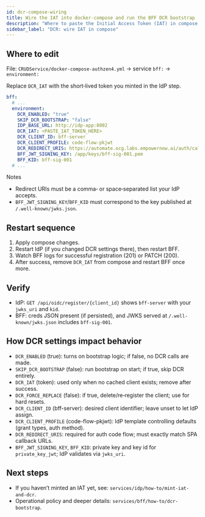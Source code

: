 ```yaml
---
id: dcr-compose-wiring
title: Wire the IAT into docker‑compose and run the BFF DCR bootstrap
description: "Where to paste the Initial Access Token (IAT) in compose, the restart sequence, verification, and how DCR_* settings affect behavior."
sidebar_label: "DCR: wire IAT in compose"
---
```


## Where to edit

File: `CRUDService/docker-compose-authzen4.yml` → service `bff:` → `environment:`

Replace `DCR_IAT` with the short‑lived token you minted in the IdP step.

```yaml
bff:
  # ...
  environment:
    DCR_ENABLED: "true"
    SKIP_DCR_BOOTSTRAP: "false"
    IDP_BASE_URL: http://idp-app:8002
    DCR_IAT: <PASTE_IAT_TOKEN_HERE>
    DCR_CLIENT_ID: bff-server
    DCR_CLIENT_PROFILE: code-flow-pkjwt
    DCR_REDIRECT_URIS: https://automate.ocg.labs.empowernow.ai/auth/callback,https://authn.ocg.labs.empowernow.ai/auth/callback,https://authz.ocg.labs.empowernow.ai/auth/callback
    BFF_JWT_SIGNING_KEY: /app/keys/bff-sig-001.pem
    BFF_KID: bff-sig-001
  # ...
```

Notes

- Redirect URIs must be a comma‑ or space‑separated list your IdP accepts.
- `BFF_JWT_SIGNING_KEY`/`BFF_KID` must correspond to the key published at `/.well-known/jwks.json`.

## Restart sequence

1) Apply compose changes.
2) Restart IdP (if you changed DCR settings there), then restart BFF.
3) Watch BFF logs for successful registration (201) or PATCH (200).
4) After success, remove `DCR_IAT` from compose and restart BFF once more.

## Verify

- IdP: `GET /api/oidc/register/{client_id}` shows `bff-server` with your `jwks_uri` and `kid`.
- BFF: creds JSON present (if persisted), and JWKS served at `/.well-known/jwks.json` includes `bff-sig-001`.

## How DCR settings impact behavior

- `DCR_ENABLED` (true): turns on bootstrap logic; if false, no DCR calls are made.
- `SKIP_DCR_BOOTSTRAP` (false): run bootstrap on start; if true, skip DCR entirely.
- `DCR_IAT` (token): used only when no cached client exists; remove after success.
- `DCR_FORCE_REPLACE` (false): if true, delete/re‑register the client; use for hard resets.
- `DCR_CLIENT_ID` (bff-server): desired client identifier; leave unset to let IdP assign.
- `DCR_CLIENT_PROFILE` (code-flow-pkjwt): IdP template controlling defaults (grant types, auth method).
- `DCR_REDIRECT_URIS`: required for auth code flow; must exactly match SPA callback URLs.
- `BFF_JWT_SIGNING_KEY`, `BFF_KID`: private key and key id for `private_key_jwt`; IdP validates via `jwks_uri`.

## Next steps

- If you haven’t minted an IAT yet, see: `services/idp/how-to/mint-iat-and-dcr`.
- Operational policy and deeper details: `services/bff/how-to/dcr-bootstrap`.



